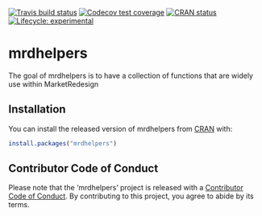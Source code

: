 
<!-- README.md is generated from README.Rmd. Please edit that file -->

[![Travis build
status](https://travis-ci.org/marketredesign/mrdhelpers.svg?branch=master)](https://travis-ci.org/marketredesign/mrdhelpers)
[![Codecov test
coverage](https://codecov.io/gh/marketredesign/mrdhelpers/branch/master/graph/badge.svg)](https://codecov.io/gh/marketredesign/mrdhelpers?branch=master)
[![CRAN
status](https://www.r-pkg.org/badges/version/mrdhelpers)](https://cran.r-project.org/package=mrdhelpers)
[![Lifecycle:
experimental](https://img.shields.io/badge/lifecycle-experimental-orange.svg)](https://www.tidyverse.org/lifecycle/#experimental)

# mrdhelpers

The goal of mrdhelpers is to have a collection of functions that are
widely use within MarketRedesign

## Installation

You can install the released version of mrdhelpers from
[CRAN](https://CRAN.R-project.org) with:

``` r
install.packages("mrdhelpers")
```

## Contributor Code of Conduct

Please note that the ‘mrdhelpers’ project is released with a
[Contributor Code of Conduct](CODE_OF_CONDUCT.md). By contributing to
this project, you agree to abide by its terms.
